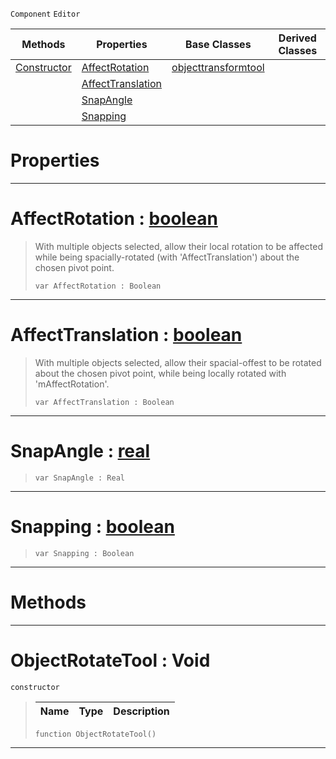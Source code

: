  `Component` `Editor`



|Methods|Properties|Base Classes|Derived Classes|
|---|---|---|---|
|[ Constructor](https://github.com/PlasmaEngine/PlasmaDocs/blob/master/code_reference/class_reference/objectrotatetool.markdown#objectrotatetool-void)|[ AffectRotation](https://github.com/PlasmaEngine/PlasmaDocs/blob/master/code_reference/class_reference/objectrotatetool.markdown#affectrotation-plasma-engi)|[objecttransformtool](https://github.com/PlasmaEngine/PlasmaDocs/blob/master/code_reference/class_reference/objecttransformtool.markdown)| |
| |[ AffectTranslation](https://github.com/PlasmaEngine/PlasmaDocs/blob/master/code_reference/class_reference/objectrotatetool.markdown#affecttranslation-plasma-e)| | |
| |[ SnapAngle](https://github.com/PlasmaEngine/PlasmaDocs/blob/master/code_reference/class_reference/objectrotatetool.markdown#snapangle-plasma-engine-do)| | |
| |[ Snapping](https://github.com/PlasmaEngine/PlasmaDocs/blob/master/code_reference/class_reference/objectrotatetool.markdown#snapping-plasma-engine-doc)| | |


 #  Properties


---  
 #  AffectRotation : [boolean](https://github.com/PlasmaEngine/PlasmaDocs/blob/master/code_reference/lightning_base_types/boolean.markdown)

> With multiple objects selected, allow their local rotation to be affected while being spacially-rotated (with 'AffectTranslation') about the chosen pivot point.
> ``` lang=cpp, name=Lightning
> var AffectRotation : Boolean


---  
 #  AffectTranslation : [boolean](https://github.com/PlasmaEngine/PlasmaDocs/blob/master/code_reference/lightning_base_types/boolean.markdown)

> With multiple objects selected, allow their spacial-offest to be rotated about the chosen pivot point, while being locally rotated with 'mAffectRotation'.
> ``` lang=cpp, name=Lightning
> var AffectTranslation : Boolean


---  
 #  SnapAngle : [real](https://github.com/PlasmaEngine/PlasmaDocs/blob/master/code_reference/lightning_base_types/real.markdown)

> 
> ``` lang=cpp, name=Lightning
> var SnapAngle : Real


---  
 #  Snapping : [boolean](https://github.com/PlasmaEngine/PlasmaDocs/blob/master/code_reference/lightning_base_types/boolean.markdown)

> 
> ``` lang=cpp, name=Lightning
> var Snapping : Boolean


---  
 #  Methods


---  
 #  ObjectRotateTool : Void

 `constructor`

> 
> |Name|Type|Description|
> |---|---|---|
> ``` lang=cpp, name=Lightning
> function ObjectRotateTool()
> ``` 


---  
 

 